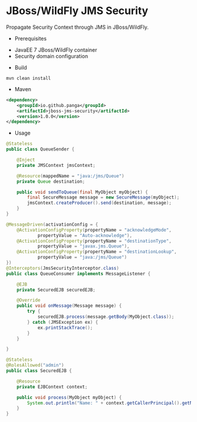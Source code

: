 # JBoss/WildFly JMS Security

Propagate Security Context through JMS in JBoss/WildFly.

* Prerequisites

- JavaEE 7 JBoss/WildFly container
- Security domain configuration

* Build

```mvn clean install```

* Maven

```xml
<dependency>
    <groupId>io.github.panga</groupId>
    <artifactId>jboss-jms-security</artifactId>
    <version>1.0.0</version>
</dependency>
```

* Usage

```java
@Stateless
public class QueueSender {

    @Inject
    private JMSContext jmsContext;

    @Resource(mappedName = "java:/jms/Queue")
    private Queue destination;

    public void sendToQueue(final MyObject myObject) {
        final SecureMessage message = new SecureMessage(myObject);
        jmsContext.createProducer().send(destination, message);
    }
}
```

```java
@MessageDriven(activationConfig = {
    @ActivationConfigProperty(propertyName = "acknowledgeMode",
            propertyValue = "Auto-acknowledge"),
    @ActivationConfigProperty(propertyName = "destinationType",
            propertyValue = "javax.jms.Queue"),
    @ActivationConfigProperty(propertyName = "destinationLookup",
            propertyValue = "java:/jms/Queue")
})
@Interceptors(JmsSecurityInterceptor.class)
public class QueueConsumer implements MessageListener {

    @EJB
    private SecuredEJB securedEJB;

    @Override
    public void onMessage(Message message) {
        try {
            securedEJB.process(message.getBody(MyObject.class));
        } catch (JMSException ex) {
            ex.printStackTrace();
        }
    }

}
```

```java
@Stateless
@RolesAllowed("admin")
public class SecuredEJB {

    @Resource
    private EJBContext context;

    public void process(MyObject myObject) {
        System.out.println("Name: " + context.getCallerPrincipal().getName());
    }
}
```